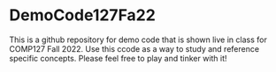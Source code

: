 # DemoCode127Fa22

This is a github repository for demo code that is shown live in class for COMP127 Fall 2022. Use this ccode as a way to study and reference specific concepts. Please feel free to play and tinker with it! 

